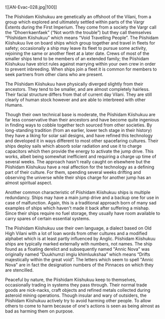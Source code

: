 ![[AN-Evac-028.jpg|100]]

The Piishidam Kiishukuu are genetically an offshoot of the Vilani, from a group which explored and ultimately settled within parts of the Vargr Extents during the First Imperium. They come from a society the Vargr call the “Dhoerrkaenfaek” (“Not worth the trouble”) but they call themselves “Piishidam Kiishukuu” which means “Void Travelling People”. The Piishidam Kiishukuu live on board ships which group together and travel in fleets for safety; occasionally a ship may leave its fleet to pursue some activity, rejoining the same or another fleet at a later date. Crews of most of the smaller ships tend to be members of an extended family; the Piishidam Kiishukuu have strict rules against marrying within your own crew in order to prevent inbreeding. When ships join a fleet it is common for members to seek partners from other clans who are present.

The Piishidam Kiishukuu have physically diverged slightly from their ancestors. They tend to be smaller, and are almost completely hairless. Their facial structure differs from that of current day Vilani. They are still clearly of human stock however and are able to interbreed with other Humans.

Though their own technical base is moderate, the Piishidam Kiishukuu are far less conservative than their ancestors and have become quite ingenious in finding ways to cobble together tech sourced from other societies. By long-standing tradition (from an earlier, lower tech stage in their history) they have a liking for solar sail designs, and have refined this technology and developed it in ways different to most other spacefaring cultures. Their ships deploy sails which absorb solar radiation and use it to charge capacitors which then provide the energy to activate the jump drive. This works, albeit being somewhat inefficient and requiring a charge up time of several weeks. The approach hasn't really caught on elsewhere but the Piishidam Kiishukuu have a real affection for the technology as a defining part of their culture. For them, spending several weeks drifting and observing the universe while their ships charge for another jump has an almost spiritual aspect.

Another common characteristic of Piishidam Kiishukuu ships is multiple redundancy. Ships may have a main jump drive and a backup one for use in case of malfunction. Again, this is a traditional approach born of many sad examples of ships which haven't made it back after suffering a mishap. Since their ships require no fuel storage, they usually have room available to carry spares of certain essential systems.

The Piishidam Kiishukuu use their own language, a dialect based on Old High Vilani with a lot of loan words from other cultures and a modified alphabet which is at least partly influenced by Anglic. Piishidam Kiishukuu ships are typically marked externally with numbers, not names. The ship found as a floating derelict and subsequently named "Annic Nova" was originally named
“Duukhumzi imgiu khimluukshaa” which means “Drifts majestically within the great void”. The letters which seem to spell "Annic Nova" are in fact the designation numbers of the Pinnaces on which they are stencilled.

Peaceful by nature, the Piishidam Kiishukuu keep to themselves, occasionally trading in systems they pass through. Their normal trade goods are nick-nacks, craft objects and refined metals collected during asteroid mining operations. Though insular and wary of outsiders, the Piishidam Kiishukuu actively try to avoid harming other people. To allow others to come to harm because of one's actions is seen as being almost as bad as harming them on purpose.